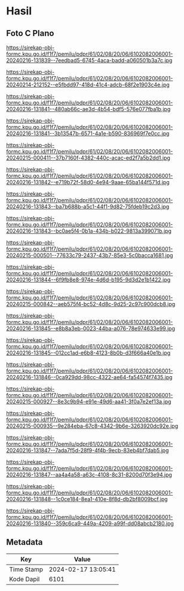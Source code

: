 # Hasil

## Foto C Plano

https://sirekap-obj-formc.kpu.go.id/f1f7/pemilu/pdpr/61/02/08/20/06/6102082006001-20240216-131839--7eedbad5-6745-4aca-badd-a060501b3a7c.jpg

https://sirekap-obj-formc.kpu.go.id/f1f7/pemilu/pdpr/61/02/08/20/06/6102082006001-20240214-212152--e5fbdd97-418d-41c4-adcb-68f2e1903c4e.jpg

https://sirekap-obj-formc.kpu.go.id/f1f7/pemilu/pdpr/61/02/08/20/06/6102082006001-20240216-131841--480ab66c-ae3d-4b54-bdf5-576e077fba1b.jpg

https://sirekap-obj-formc.kpu.go.id/f1f7/pemilu/pdpr/61/02/08/20/06/6102082006001-20240216-131841--3b13547b-6571-4a1e-b590-836969f7e0cc.jpg

https://sirekap-obj-formc.kpu.go.id/f1f7/pemilu/pdpr/61/02/08/20/06/6102082006001-20240215-000411--37b7160f-4382-440c-acac-ed2f7a5b2dd1.jpg

https://sirekap-obj-formc.kpu.go.id/f1f7/pemilu/pdpr/61/02/08/20/06/6102082006001-20240216-131842--e719b72f-58d0-4e94-9aae-65ba144f571d.jpg

https://sirekap-obj-formc.kpu.go.id/f1f7/pemilu/pdpr/61/02/08/20/06/6102082006001-20240216-131843--ba7b688b-a5c1-44f1-9d82-75fdeb19c2d3.jpg

https://sirekap-obj-formc.kpu.go.id/f1f7/pemilu/pdpr/61/02/08/20/06/6102082006001-20240216-131843--bc0ae5f4-0b1a-434b-b022-9813a399071b.jpg

https://sirekap-obj-formc.kpu.go.id/f1f7/pemilu/pdpr/61/02/08/20/06/6102082006001-20240215-000501--77633c79-2437-43b7-85e3-5c0bacca1681.jpg

https://sirekap-obj-formc.kpu.go.id/f1f7/pemilu/pdpr/61/02/08/20/06/6102082006001-20240216-131844--6f9fb8e8-974e-4d6d-b195-9d3d2e1b1422.jpg

https://sirekap-obj-formc.kpu.go.id/f1f7/pemilu/pdpr/61/02/08/20/06/6102082006001-20240215-000842--aeb575f4-bc52-4d8c-9d25-2c97c900dcb8.jpg

https://sirekap-obj-formc.kpu.go.id/f1f7/pemilu/pdpr/61/02/08/20/06/6102082006001-20240216-131845--e8b8a3eb-0023-44ba-a076-78e974633e99.jpg

https://sirekap-obj-formc.kpu.go.id/f1f7/pemilu/pdpr/61/02/08/20/06/6102082006001-20240216-131845--012cc1ad-e6b8-4123-8b0b-d3f666a40e1b.jpg

https://sirekap-obj-formc.kpu.go.id/f1f7/pemilu/pdpr/61/02/08/20/06/6102082006001-20240216-131846--0ca929dd-98cc-4322-ae64-fa54574f7435.jpg

https://sirekap-obj-formc.kpu.go.id/f1f7/pemilu/pdpr/61/02/08/20/06/6102082006001-20240215-000927--8e3c9b94-e91e-49d6-aa41-3f0a7e2ef13a.jpg

https://sirekap-obj-formc.kpu.go.id/f1f7/pemilu/pdpr/61/02/08/20/06/6102082006001-20240215-000935--9e284eba-67c8-4342-9b6e-3263920dc92e.jpg

https://sirekap-obj-formc.kpu.go.id/f1f7/pemilu/pdpr/61/02/08/20/06/6102082006001-20240216-131847--7ada7f5d-28f9-4f4b-9ecb-83eb4bf7dab5.jpg

https://sirekap-obj-formc.kpu.go.id/f1f7/pemilu/pdpr/61/02/08/20/06/6102082006001-20240216-131847--aa4a4a58-a63c-4108-8c31-8200d70f3e94.jpg

https://sirekap-obj-formc.kpu.go.id/f1f7/pemilu/pdpr/61/02/08/20/06/6102082006001-20240216-131848--1c0ce184-8ea1-410e-8f8d-db2bf8009bcf.jpg

https://sirekap-obj-formc.kpu.go.id/f1f7/pemilu/pdpr/61/02/08/20/06/6102082006001-20240216-131840--359c6ca9-449a-4209-a99f-dd08abcb2180.jpg


## Metadata

| Key        | Value               |
| ---------- | ------------------- |
| Time Stamp | 2024-02-17 13:05:41 |
| Kode Dapil | 6101                |



